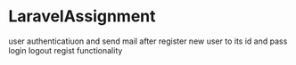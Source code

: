 # LaravelAssignment
user authenticatiuon  and send mail after register new user to its id and pass login logout regist functionality
